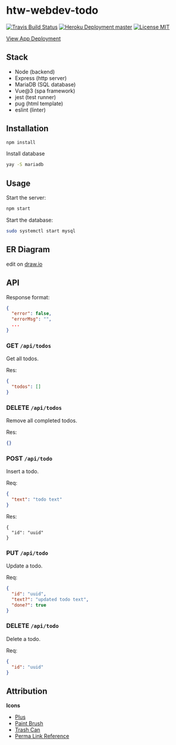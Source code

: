 # htw-webdev-todo

>

[![Travis Build Status](https://img.shields.io/travis/jneidel/htw-webdev-todo.svg?style=flat-square)](https://travis-ci.org/jneidel/htw-webdev-todo)
[![Heroku Deployment master](https://img.shields.io/badge/deployment-master-brightgreen?style=flat-square)](https://htw-wd-todo.herokuapp.com)
[![License MIT](https://img.shields.io/badge/license-GPLv3-green.svg?style=flat-square)](LICENSE)

[View App Deployment](https://htw-wd-todo.herokuapp.com)

## Stack

- Node (backend)
- Express (http server)
- MariaDB (SQL database)
- Vue@3 (spa framework)
- jest (test runner)
- pug (html template)
- eslint (linter)

## Installation

```sh
npm install
```

Install database

```sh
yay -S mariadb
```

## Usage

Start the server:

```sh
npm start
```

Start the database:

```sh
sudo systemctl start mysql
```

## ER Diagram

edit on [draw.io](https://app.diagrams.net/#Hjneidel%2Fhtw-webdev-todo%2Fer-diagramm%2Fhtw-wd-todo.drawio)

## API

Response format:
```json
{
  "error": false,
  "errorMsg": "",
  ...
}
```

### GET `/api/todos`

Get all todos.

Res:
```json
{
  "todos": []
}
```

### DELETE `/api/todos`

Remove all completed todos.

Res:
```json
{}
```

### POST `/api/todo`

Insert a todo.

Req:
```json
{
  "text": "todo text"
}
```

Res:
```
{
  "id": "uuid"
}
```

### PUT `/api/todo`

Update a todo.

Req:
```json
{
  "id": "uuid",
  "text?": "updated todo text",
  "done?": true
}
```

### DELETE `/api/todo`

Delete a todo.

Req:
```json
{
  "id": "uuid"
}
```

## Attribution

**Icons**

- [Plus](https://www.flaticon.com/free-icon/plus_1828925)
- [Paint Brush](https://www.flaticon.com/free-icon/paint-brush_587377)
- [Trash Can](https://www.flaticon.com/free-icon/garbage-can_3141684)
- [Perma Link Reference](https://www.flaticon.com/free-icon/share_1059157)
